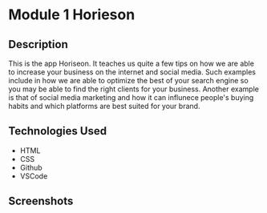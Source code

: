 # Module 1 Horieson

## Description
This is the app Horiseon. It teaches us quite a few tips on how we are able to increase your business on the internet and social media. Such examples include in how we are able to optimize the best of your search engine so you may be able to find the right clients for your business. Another example is that of social media marketing and how it can influnece people's buying habits and which platforms are best suited for your brand. 

## Technologies Used
- HTML
- CSS
- Github
- VSCode

## Screenshots


